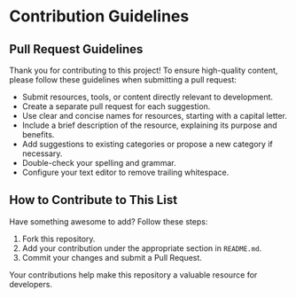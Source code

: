 # Contribution Guidelines
## Pull Request Guidelines

Thank you for contributing to this project! To ensure high-quality content, please follow these guidelines when submitting a pull request:

- Submit resources, tools, or content directly relevant to development.  
- Create a separate pull request for each suggestion.  
- Use clear and concise names for resources, starting with a capital letter.  
- Include a brief description of the resource, explaining its purpose and benefits.  
- Add suggestions to existing categories or propose a new category if necessary.  
- Double-check your spelling and grammar.  
- Configure your text editor to remove trailing whitespace.  

## How to Contribute to This List

Have something awesome to add? Follow these steps:

1. Fork this repository.  
2. Add your contribution under the appropriate section in `README.md`.  
3. Commit your changes and submit a Pull Request.  


Your contributions help make this repository a valuable resource for developers.